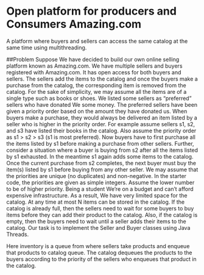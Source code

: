 # Open platform for producers and Consumers Amazing.com
 A platform where buyers and sellers can access the same catalog at the same time using multithreading.
 
##Problem
Suppose We have decided to build our own online selling platform known as Amazing.com. We have multiple sellers and buyers registered with Amazing.com. It has open access for both buyers and sellers. The sellers add the items to the catalog and once the buyers make a purchase from the catalog, the corresponding item is removed from the catalog. For the sake of simplicity, we may assume all the items are of a single type such as books or shoes. We listed some sellers as “preferred” sellers who have donated We some money. The preferred sellers have been given a priority order based on the amount they have donated us. When buyers make a purchase, they would always be delivered an item listed by a seller who is higher in the priority order. For example assume sellers s1, s2, and s3 have listed their books in the catalog. Also assume the priority order as s1 > s2 > s3 (s1 is most preferred). Now buyers have to first purchase all the items listed by s1 before making a purchase from other sellers. Further, consider a situation where a buyer is buying
from s2 after all the items listed by s1 exhausted. In the meantime s1 again adds some items to the catalog. Once the current purchase from s2 completes, the next buyer must buy the item(s) listed by s1 before buying from any other seller. We may assume that the priorities are unique (no duplicates) and non-negative. In the starter code, the  priorities are given as simple integers. Assume the lower number to be of higher priority. Being a student We’re on a budget and can’t afford expensive infrastructure. As a result, We have very limited space for the catalog. At any time at most N items can be stored in the catalog. If the catalog is already full, then the sellers need to wait for some buyers to buy items before they can add their product to the catalog. Also, if the catalog is empty, then the buyers need to wait until a seller adds their items to the catalog. Our task is to implement the Seller and Buyer classes using Java Threads.

Here inventory is a queue from where sellers take products and enqueue that products to catalog queue. The catalog dequeues the products to the buyers according to the priority of the sellers who enqueues that product in the catalog.
